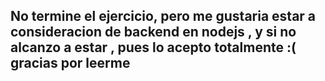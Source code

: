 ## No termine el ejercicio, pero me gustaria estar a consideracion de backend en nodejs , y si no alcanzo a estar , pues lo acepto totalmente :( gracias por leerme